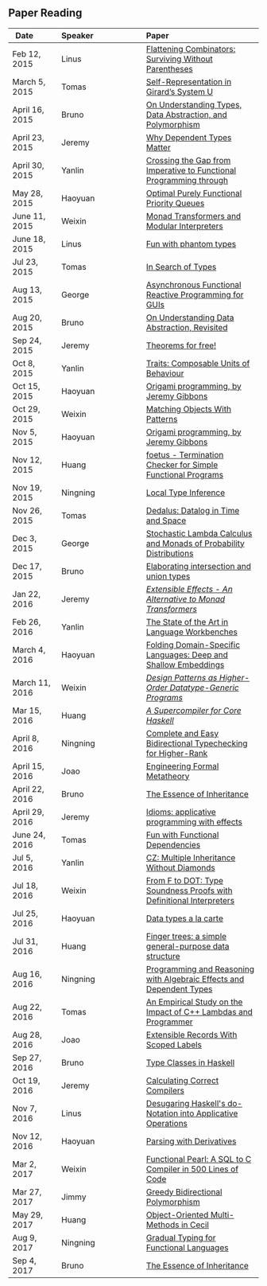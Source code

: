 ## Paper Reading

| Date&nbsp;&nbsp;&nbsp;&nbsp;&nbsp;&nbsp;&nbsp;&nbsp; | Speaker&nbsp;&nbsp;&nbsp;&nbsp;&nbsp;&nbsp;&nbsp;&nbsp;&nbsp;&nbsp;&nbsp;&nbsp;&nbsp;&nbsp;&nbsp;&nbsp;&nbsp;&nbsp;&nbsp;&nbsp;&nbsp; | Paper |
|--------|:----------------------------|:-------------------------------|
| Feb 12, 2015 | Linus | [Flattening Combinators: Surviving Without Parentheses ](http://www.westpoint.edu/eecs/SiteAssets/SitePages/Faculty%20Publication%20Documents/Okasaki/jfp03flat.pdf) |
| March 5, 2015 | Tomas | [Self-Representation in Girard’s System U](http://compilers.cs.ucla.edu/popl15/popl15-full.pdf) |
| April 16, 2015 | Bruno | [On Understanding Types, Data Abstraction, and Polymorphism](http://lucacardelli.name/papers/onunderstanding.a4.pdf) |
| April 23, 2015 | Jeremy | [Why Dependent Types Matter](http://www.cs.nott.ac.uk/~txa/publ/ydtm.pdf) |
| April 30, 2015 | Yanlin | [Crossing the Gap from Imperative to Functional Programming through ](http://dig.cs.illinois.edu/papers/lambdaRefactoring.pdf) |
| May 28, 2015 | Haoyuan | [Optimal Purely Functional Priority Queues](http://www.brics.dk/RS/96/37/BRICS-RS-96-37.pdf) |
| June 11, 2015 | Weixin | [Monad Transformers and Modular Interpreters](http://haskell.cs.yale.edu/wp-content/uploads/2011/02/POPL96-Modular-interpreters.pdf) |
| June 18, 2015 | Linus | [Fun with phantom types](http://www.cs.ox.ac.uk/ralf.hinze/publications/With.pdf) |
| Jul 23, 2015 | Tomas | [In Search of Types](http://www.cl.cam.ac.uk/~srk31/research/papers/kell14in-author-version.pdf) |
| Aug 13, 2015 | George | [Asynchronous Functional Reactive Programming for GUIs](http://people.seas.harvard.edu/~chong/pubs/pldi13-elm.pdf) |
| Aug 20, 2015 | Bruno | [On Understanding Data Abstraction, Revisited](http://www.cs.utexas.edu/~wcook/Drafts/2009/essay.pdf) |
| Sep 24, 2015 | Jeremy | [Theorems for free!](http://ttic.uchicago.edu/~dreyer/course/papers/wadler.pdf) |
| Oct 8, 2015 | Yanlin | [Traits: Composable Units of Behaviour](http://www.ptidej.net/courses/ift6251/fall06/presentations/061122/061122.doc.pdf) |
| Oct 15, 2015 | Haoyuan | [Origami programming, by Jeremy Gibbons](http://www.staff.science.uu.nl/~3860418/msc/11_infomtpt/papers/origami-programming_Gibbons.pdf) |
| Oct 29, 2015 | Weixin | [Matching Objects With Patterns](http://lampwww.epfl.ch/~emir/written/MatchingObjectsWithPatterns-TR.pdf) |
| Nov 5, 2015 | Haoyuan | [Origami programming, by Jeremy Gibbons](http://www.staff.science.uu.nl/~3860418/msc/11_infomtpt/papers/origami-programming_Gibbons.pdf) |
| Nov 12, 2015 | Huang | [foetus - Termination Checker for Simple Functional Programs](http://www2.tcs.ifi.lmu.de/~abel/foetus.pdf) |
| Nov 19, 2015 | Ningning | [Local Type Inference](http://www.cis.upenn.edu/~bcpierce/papers/lti.pdf) |
| Nov 26, 2015 | Tomas | [Dedalus: Datalog in Time and Space](http://db.cs.berkeley.edu/papers/datalog2011-dedalus.pdf) |
| Dec 3, 2015 | George | [Stochastic Lambda Calculus and Monads of Probability Distributions](https://www.cs.tufts.edu/~nr/pubs/pmonad.pdf) |
| Dec 17, 2015 | Bruno  | [Elaborating intersection and union types](http://www.cs.cmu.edu/~joshuad/papers/intcomp-jfp/Dunfield14_elaboration.pdf) |
| Jan 22, 2016 | Jeremy | [*Extensible Effects - An Alternative to Monad Transformers*](https://www.cs.indiana.edu/~sabry/papers/exteff.pdf) |
| Feb 26, 2016 | Yanlin | [The State of the Art in Language Workbenches](http://www.informatik.uni-marburg.de/~seba/publications/language-workbench-state.pdf) |
| March 4, 2016 | Haoyuan | [Folding Domain-Specific Languages: Deep and Shallow Embeddings](http://www.cs.ox.ac.uk/jeremy.gibbons/publications/embedding.pdf) |
| March 11, 2016 | Weixin | [*Design Patterns as Higher-Order Datatype-Generic Programs*](http://www.cs.ox.ac.uk/jeremy.gibbons/publications/hodgp.pdf) |
| Mar 15, 2016 | Huang | [*A Supercompiler for Core Haskell*](http://ndmitchell.com/downloads/paper-a_supercompiler_for_core_haskell-01_may_2008.pdf) |
| April 8, 2016 | Ningning | [Complete and Easy Bidirectional Typechecking for Higher-Rank ](https://www.mpi-sws.org/~neelk/bidir.pdf) |
| April 15, 2016 | Joao | [Engineering Formal Metatheory](http://www.chargueraud.org/research/2007/binders/binders_popl_08.pdf) |
| April 22, 2016 | Bruno | [The Essence of Inheritance](http://arxiv.org/pdf/1601.02059v1.pdf) |
| April 29, 2016 | Jeremy | [Idioms: applicative programming with effects](http://strictlypositive.org/Idiom.pdf) |
| June 24, 2016 | Tomas | [Fun with Functional Dependencies](http://www.cse.chalmers.se/~hallgren/Papers/Hallgren01.pdf) |
| Jul 5, 2016 | Yanlin | [CZ: Multiple Inheritance Without Diamonds](https://www.cs.cmu.edu/~donna/public/oopsla09.pdf) |
| Jul 18, 2016 | Weixin | [From F to DOT: Type Soundness Proofs with Definitional Interpreters](*http://arxiv.org/pdf/1510.05216.pdf) |
| Jul 25, 2016 | Haoyuan | [Data types a la carte](http://www.cs.ru.nl/~W.Swierstra/Publications/DataTypesALaCarte.pdf) |
| Jul 31, 2016 | Huang | [Finger trees: a simple general-purpose data structure](*http://www.cs.ox.ac.uk/ralf.hinze/publications/FingerTrees.pdf*) |
| Aug 16, 2016 | Ningning | [Programming and Reasoning with Algebraic Effects and Dependent Types](https://eb.host.cs.st-andrews.ac.uk/drafts/effects.pdf) |
| Aug 22, 2016 | Tomas | [An Empirical Study on the Impact of C++ Lambdas and Programmer ](http://dl.acm.org/authorize.cfm?key=N03390) |
| Aug 28, 2016 | Joao | [Extensible Records With Scoped Labels](https://www.microsoft.com/en-us/research/wp-content/uploads/2016/02/scopedlabels.pdf) |
| Sep 27, 2016 | Bruno | [Type Classes in Haskell](http://ropas.snu.ac.kr/lib/dock/HaHaJoWa1996.pdf) |
| Oct 19, 2016 | Jeremy | [Calculating Correct Compilers](http://www.cs.nott.ac.uk/~pszgmh/ccc.pdf) |
| Nov 7, 2016 | Linus | [Desugaring Haskell's do-Notation into Applicative Operations](http://research.microsoft.com/en-us/um/people/simonpj/papers/list-comp/applicativedo.pdf) |
| Nov 12, 2016 | Haoyuan | [Parsing with Derivatives](http://matt.might.net/papers/might2011derivatives.pdf) |
| Mar 2, 2017 | Weixin | [Functional Pearl: A SQL to C Compiler in 500 Lines of Code](https://www.cs.purdue.edu/homes/rompf/papers/rompf-icfp15.pdf) |
| Mar 27, 2017 | Jimmy | [Greedy Bidirectional Polymorphism](http://www.cs.cmu.edu/~joshuad/papers/poly/) |
| May 29, 2017 | Huang | [Object-Oriented Multi-Methods in Cecil](https://pdfs.semanticscholar.org/ff49/b9a4a5d657f02f521252694a3674d275d8ca.pdf) |
| Aug 9, 2017 | Ningning | [Gradual Typing for Functional Languages](https://pdfs.semanticscholar.org/b7ca/4b0e6d3119aa341af73964dbe38d341061dd.pdf) |
| Sep 4, 2017 | Bruno | [The Essence of Inheritance](https://arxiv.org/abs/1601.02059) |

